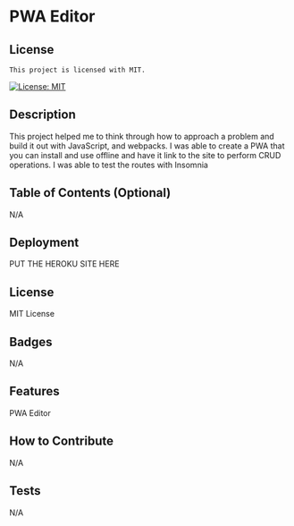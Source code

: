 # PWA Editor

## License

    This project is licensed with MIT.

[![License: MIT](https://img.shields.io/badge/License-MIT-yellow.svg)](https://opensource.org/licenses/MIT)


## Description

This project helped me to think through how to approach a problem and build it out with JavaScript, and webpacks. I was able to create a PWA that you can install and use offline and have it link to the site to perform CRUD operations. I was able to test the routes with Insomnia

## Table of Contents (Optional)

N/A


## Deployment

PUT THE HEROKU SITE HERE

## License

MIT License

## Badges

N/A

## Features

PWA Editor

## How to Contribute

N/A

## Tests

N/A
